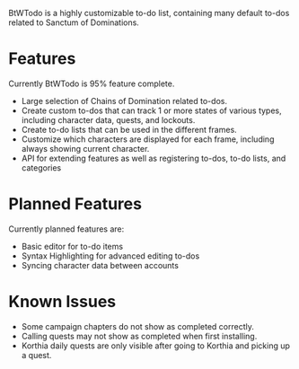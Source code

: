 BtWTodo is a highly customizable to-do list, containing many default to-dos related to Sanctum of Dominations.

# Features

Currently BtWTodo is 95% feature complete.

- Large selection of Chains of Domination related to-dos.
- Create custom to-dos that can track 1 or more states of various types, including character data, quests, and lockouts.
- Create to-do lists that can be used in the different frames.
- Customize which characters are displayed for each frame, including always showing current character.
- API for extending features as well as registering to-dos, to-do lists, and categories

# Planned Features

Currently planned features are:

- Basic editor for to-do items
- Syntax Highlighting for advanced editing to-dos
- Syncing character data between accounts

# Known Issues

- Some campaign chapters do not show as completed correctly.
- Calling quests may not show as completed when first installing.
- Korthia daily quests are only visible after going to Korthia and picking up a quest.
